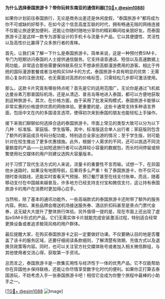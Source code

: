 **为什么选择泰国旅游卡？带你玩转东南亚的通信利器[[TG💪+ @esim1088](https://t.me/s/esim1088)]**

如果你计划前往泰国旅行，无论是商务出差还是休闲度假，“泰国旅游卡”都将成为你不可或缺的好帮手。在如今这个信息高度互联的时代，拥有畅通无阻的网络连接不仅能让旅途更加便利，还能让你随时随地分享你的精彩瞬间给亲朋好友。而泰国旅游卡正是这样一款专为游客设计的手机卡与流量卡产品，它以其便捷性、灵活性以及高性价比赢得了众多旅行者的青睐。

首先，让我们来了解一下什么是泰国旅游卡。简单来说，这是一种预付费SIM卡，专门为短期访问泰国的人士提供通信服务。它支持语音通话、短信以及高速数据上网功能，非常适合那些需要保持联系但又不想承担高额漫游费用的游客。相比于传统的国际漫游套餐或者当地购买SIM卡的方式，泰国旅游卡具有明显的优势：无需担心复杂的注册流程，也无需面对高昂的价格标签，只需轻松几步即可激活使用。

那么，这款卡片究竟有哪些特点呢？首先是它的适用范围广。无论你是通过飞机抵达曼谷素万那普国际机场，还是从清迈、普吉岛等地进入泰国，都可以方便地获取到这种旅游卡。其次，在价格方面，由于采用了批发采购模式，泰国旅游卡能够以非常实惠的价格提供优质的网络体验。更重要的是，这些卡通常支持多种语言界面，包括中文在内的多国语言选项，使得初次来到泰国的朋友也能轻松上手操作。

接下来我们聊聊如何选择合适的泰国旅游卡。市面上常见的类型大致可以分为以下几种：标准版、家庭版、学生版等。其中，标准版适合单人出行者；家庭版则包含了额外的家庭成员号码分配功能，特别适合全家出游的情况；至于学生版，则可能针对在校生推出了更多优惠措施。此外，根据个人需求的不同，还可以挑选不同流量额度的产品——比如短途旅行者可以选择较小容量的数据包，而长时间停留或频繁使用社交媒体的用户则建议选购大容量版本。

对于习惯了现代生活方式的人来说，流量卡的重要性不言而喻。试想一下，在异国他乡迷路时，如果没有地图导航，后果将多么严重！有了泰国旅游卡，你不仅可以随时查询路线，还能实时查看天气预报、预订餐厅甚至在线支付账单。而且，随着移动支付在中国越来越普及，许多地方已经支持支付宝和微信支付，这让持有泰国旅游卡的用户在消费时更加得心应手。

当然啦，除了基本的通讯功能外，一些高端款式的泰国旅游卡还附带了额外的服务内容。例如，某些品牌会赠送机场接送服务券、酒店折扣码甚至是景点门票代金券，这无疑大大提升了整体旅行体验。另外值得一提的是，现在市面上还出现了虚拟eSIM卡形式的产品，它们无需实体卡片就能完成安装激活过程，特别适合经常更换设备或者追求极简风格的用户群体。

最后提醒大家，在购买泰国旅游卡之前一定要做好功课。不仅要确认目的地是否覆盖了该卡的服务区域，还要仔细阅读条款细则，了解清楚有效期、充值方式以及退换货政策等内容。同时，也可以关注官方社交媒体账号或者加入相关微信群组，与其他使用者交流心得，获取第一手资讯。

总而言之，泰国旅游卡是一款集实用性与经济性于一体的优秀产品。它不仅能帮助你在异国他乡保持联络，还能让你尽情享受数字化时代的便利。如果你正打算去泰国游玩，不妨考虑入手一张泰国旅游卡吧！相信它会成为你整个旅程中最棒的小助手之一。

[[TG💪+ @esim1088](https://t.me/s/esim1088) ![Image](https://i.postimg.cc/4NQfJmqS/Snipaste-2025-05-13-00-14-12.png)]